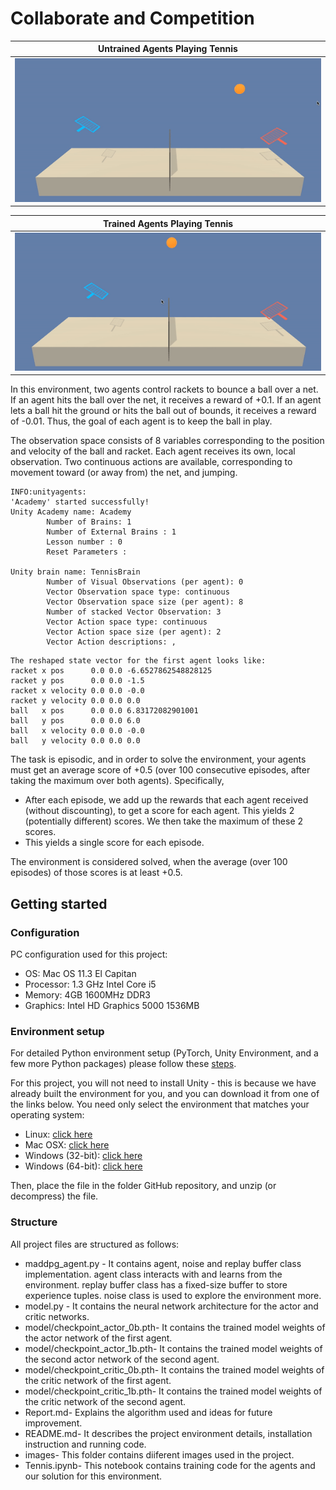 # Collaborate and Competition

| Untrained Agents Playing Tennis | 
| ------------------------------- | 
| ![Untrained Tennis](images/tennis_untrained.gif)| 

|   Trained Agents Playing Tennis | 
| ------------------------------- | 
| ![Trained Tennis](images/tennis_trained.gif) |


In this environment, two agents control rackets to bounce a ball over a net. If an agent hits the ball over the net, it receives a reward of +0.1. If an agent lets a ball hit the ground or hits the ball out of bounds, it receives a reward of -0.01. Thus, the goal of each agent is to keep the ball in play.

The observation space consists of 8 variables corresponding to the position and velocity of the ball and racket. Each agent receives its own, local observation. Two continuous actions are available, corresponding to movement toward (or away from) the net, and jumping.

```
INFO:unityagents:
'Academy' started successfully!
Unity Academy name: Academy
        Number of Brains: 1
        Number of External Brains : 1
        Lesson number : 0
        Reset Parameters :
		
Unity brain name: TennisBrain
        Number of Visual Observations (per agent): 0
        Vector Observation space type: continuous
        Vector Observation space size (per agent): 8
        Number of stacked Vector Observation: 3
        Vector Action space type: continuous
        Vector Action space size (per agent): 2
        Vector Action descriptions: ,
```
```
The reshaped state vector for the first agent looks like:
racket x pos      0.0 0.0 -6.6527862548828125
racket y pos      0.0 0.0 -1.5
racket x velocity 0.0 0.0 -0.0
racket y velocity 0.0 0.0 0.0
ball   x pos      0.0 0.0 6.83172082901001
ball   y pos      0.0 0.0 6.0
ball   x velocity 0.0 0.0 -0.0
ball   y velocity 0.0 0.0 0.0
```
The task is episodic, and in order to solve the environment, your agents must get an average score of +0.5 (over 100 consecutive episodes, after taking the maximum over both agents). Specifically,

* After each episode, we add up the rewards that each agent received (without discounting), to get a score for each agent. This yields 2 (potentially different) scores. We then take the maximum of these 2 scores.
* This yields a single score for each episode.

The environment is considered solved, when the average (over 100 episodes) of those scores is at least +0.5.

## Getting started
### Configuration
PC configuration used for this project:

* OS: Mac OS 11.3 El Capitan
* Processor: 1.3 GHz Intel Core i5
* Memory: 4GB 1600MHz DDR3
* Graphics: Intel HD Graphics 5000 1536MB

### Environment setup
For detailed Python environment setup (PyTorch, Unity Environment, and a few more Python packages) please follow these [steps](https://github.com/udacity/deep-reinforcement-learning#dependencies).

For this project, you will not need to install Unity - this is because we have already built the environment for you, and you can download it from one of the links below. You need only select the environment that matches your operating system:

* Linux: [click here](https://s3-us-west-1.amazonaws.com/udacity-drlnd/P3/Tennis/Tennis_Linux.zip)
* Mac OSX: [click here](https://s3-us-west-1.amazonaws.com/udacity-drlnd/P3/Tennis/Tennis.app.zip)
* Windows (32-bit): [click here](https://s3-us-west-1.amazonaws.com/udacity-drlnd/P3/Tennis/Tennis_Windows_x86.zip)
* Windows (64-bit): [click here](https://s3-us-west-1.amazonaws.com/udacity-drlnd/P3/Tennis/Tennis_Windows_x86_64.zip)

Then, place the file in the folder GitHub repository, and unzip (or decompress) the file.

### Structure
All project files are structured as follows:

* maddpg_agent.py - It contains agent, noise and replay buffer class implementation. agent class interacts with and learns from the environment. replay buffer class has a fixed-size buffer to store experience tuples. noise class is used to explore the environment more.
* model.py - It contains the neural network architecture for the actor and critic networks.
* model/checkpoint_actor_0b.pth- It contains the trained model weights of the actor network of the first agent.
* model/checkpoint_actor_1b.pth- It contains the trained model weights of the second actor network of the second agent.
* model/checkpoint_critic_0b.pth- It contains the trained model weights of the critic network of the first agent.
* model/checkpoint_critic_1b.pth- It contains the trained model weights of the critic network  of the second agent.
* Report.md- Explains the algorithm used and ideas for future improvement.
* README.md- It describes the project environment details, installation instruction and running code.
* images- This folder contains diiferent images used in the project.
* Tennis.ipynb- This notebook contains training code for the agents and our solution for this environment.
